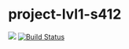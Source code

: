 # project-lvl1-s412
<a href="https://codeclimate.com/github/Amidery/project-lvl1-s412/maintainability"><img src="https://api.codeclimate.com/v1/badges/9a19f83641547e909e4e/maintainability" /></a>
[![Build Status](https://travis-ci.org/Amidery/project-lvl1-s412.svg?branch=master)](https://travis-ci.org/Amidery/project-lvl1-s412)


<script id="asciicast-zvIuOQp1WHRqf7rFTH2HN8QzJ" src="https://asciinema.org/a/zvIuOQp1WHRqf7rFTH2HN8QzJ.js" async></script>
